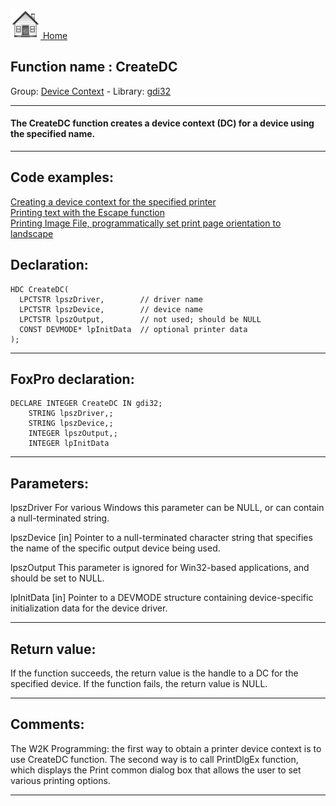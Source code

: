 [<img src="../../images/home.png"> Home ](https://github.com/VFPX/Win32API)  

## Function name : CreateDC
Group: [Device Context](../../functions_group.md#Device_Context)  -  Library: [gdi32](../../libraries.md#gdi32)  
***  


#### The CreateDC function creates a device context (DC) for a device using the specified name.
***  


## Code examples:
[Creating a device context for the specified printer](../../samples/sample_145.md)  
[Printing text with the Escape function](../../samples/sample_357.md)  
[Printing Image File, programmatically set print page orientation to landscape](../../samples/sample_555.md)  

## Declaration:
```foxpro  
HDC CreateDC(
  LPCTSTR lpszDriver,        // driver name
  LPCTSTR lpszDevice,        // device name
  LPCTSTR lpszOutput,        // not used; should be NULL
  CONST DEVMODE* lpInitData  // optional printer data
);  
```  
***  


## FoxPro declaration:
```foxpro  
DECLARE INTEGER CreateDC IN gdi32;
	STRING lpszDriver,;
	STRING lpszDevice,;
	INTEGER lpszOutput,;
	INTEGER lpInitData  
```  
***  


## Parameters:
lpszDriver
For various Windows this parameter can be NULL, or can contain a null-terminated string.

lpszDevice 
[in] Pointer to a null-terminated character string that specifies the name of the specific output device being used.

lpszOutput 
This parameter is ignored for Win32-based applications, and should be set to NULL. 

lpInitData 
[in] Pointer to a DEVMODE structure containing device-specific initialization data for the device driver.  
***  


## Return value:
If the function succeeds, the return value is the handle to a DC for the specified device. If the function fails, the return value is NULL. 
  
***  


## Comments:
The W2K Programming: the first way to obtain a printer device context is to use CreateDC function. The second way is to call PrintDlgEx function, which displays the Print common dialog box that allows the user to set various printing options.  
  
***  

